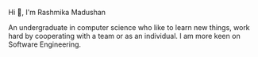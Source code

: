 Hi 👋, I'm Rashmika Madushan

An undergraduate in computer science who like to learn new things, work hard by cooperating with a team or as an individual. I am more keen on Software Engineering. 
<!--
**Rashmika9712/Rashmika9712** is a ✨ _special_ ✨ repository because its `README.md` (this file) appears on your GitHub profile.

- 🔭 I’m currently working on ...
- 🌱 I’m currently learning ...
- 👯 I’m looking to collaborate on ...
- 🤔 I’m looking for help with ...
- 💬 Ask me about ...
- 📫 How to reach me: ...
- 😄 Pronouns: ...
- ⚡ Fun fact: ...
-->
